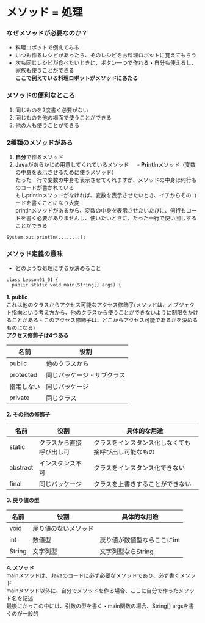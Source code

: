 # メソッド = 処理
### なぜメソッドが必要なのか？
* 料理ロボットで例えてみる
 * いつも作るレシピがあったら、そのレシピをお料理ロボットに覚えてもらう
 * 次も同じレシピが食べたいときに、ボタン一つで作れる・自分も使えるし、家族も使うことができる
<br> **ここで例えている料理ロボットがメソッドにあたる**
 
 ### メソッドの便利なところ
 1. 同じものを2度書く必要がない
 2. 同じものを他の場面で使うことができる
 3. 他の人も使うことができる

### 2種類のメソッドがある
1. **自分**で作るメソッド
2. **Java**があらかじめ用意してくれているメソッド
　 - **Println**メソッド（変数の中身を表示させるために使うメソッド）
    <br> たった一行で変数の中身を表示させてくれますが、メソッドの中身は何行ものコードが書かれている
    <br> もしprintlnメソッドがなければ、変数を表示させたいとき、イチからそのコードを書くことになり大変
    <br> printlnメソッドがあるから、変数の中身を表示させたいたびに、何行もコードを書く必要がありませんし、使いたいときに、たった一行で使い回しすることができる

```java:tittle
System.out.println(........);
```

### メソッド定義の意味
- どのような処理にするか決めること
```java:tittle
class Lesson01_01 {
  public static void main(String[] args) {
```
**1. public**
　　<br>これは他のクラスからアクセス可能なアクセス修飾子(メソッドは、オブジェクト指向という考え方から、他のクラスから使うことができないように制限をかけることがある・このアクセス修飾子は、どこからアクセス可能であるかを決めるものになる)
   <br>**アクセス修飾子は4つある**
   
| 名前        | 役割                |                      
| ---------- | ------------------- |
| public     | 他のクラスから         | 
| protected  | 同じパッケージ・サブクラス | 
| 指定しない   | 同じパッケージ         |
| private    | 同じクラス            |
  
**2. その他の修飾子**

| 名前        | 役割                | 具体的な用途                               |                  
| ---------- | ------------------- |---------------------------------------- |
| static     | クラスから直接呼び出し可 | クラスをインスタンス化しなくても接呼び出し可能なもの  |
| abstract   | インスタンス不可       | クラスをインスタンス化できない                   |
| final      | 同じパッケージ         | クラスを上書きすることができない                 |

**3. 戻り値の型**

| 名前        | 役割                | 具体的な用途                              |                  
| ---------- | ------------------- |---------------------------------------- |
| void       | 戻り値のないメソッド      |                                         |
| int        | 数値型               | 戻り値が数値型ならここにint                   |
| String     | 文字列型             | 文字列型ならString                         |

**4. メソッド**
  <br>mainメソッドは、Javaのコードに必ず必要なメソッドであり、必ず書くメソッド
  <br>mainメソッド以外に、自分でメソッドを作る場合、ここに自分で作ったメソッド名を記述
  <br>最後にかっこの中には、引数の型を書く・main関数の場合、String[] argsを書くのが一般的
  
  
  
  
  
  
  
  
  
  
  
  
  
  

